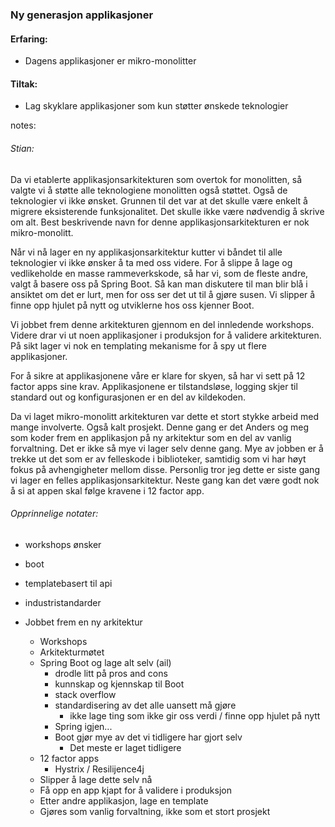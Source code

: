 ### Ny generasjon applikasjoner

#### Erfaring:
- Dagens applikasjoner er mikro-monolitter

#### Tiltak:
- Lag skyklare applikasjoner som kun støtter ønskede teknologier




notes:
###### Stian:

Da vi etablerte applikasjonsarkitekturen som overtok for monolitten, så valgte vi å støtte alle teknologiene monolitten også støttet. Også de teknologier vi ikke ønsket. 
Grunnen til det var at det skulle være enkelt å migrere eksisterende funksjonalitet. Det skulle ikke være nødvendig å skrive om alt. 
Best beskrivende navn for denne applikasjonsarkitekturen er nok mikro-monolitt. 

Når vi nå lager en ny applikasjonsarkitektur kutter vi båndet til alle teknologier vi ikke ønsker å ta med oss videre. 
For å slippe å lage og vedlikeholde en masse rammeverkskode, så har vi, som de fleste andre, valgt å basere oss på Spring Boot. Så kan man diskutere til man blir blå i ansiktet om det er lurt, men for oss ser det ut til å gjøre susen. Vi slipper å finne opp hjulet på nytt og utviklerne hos oss kjenner Boot. 

Vi jobbet frem denne arkitekturen gjennom en del innledende workshops. Videre drar vi ut noen applikasjoner i produksjon for å validere arkitekturen. På sikt lager vi nok en templating mekanisme for å spy ut flere applikasjoner. 

For å sikre at applikasjonene våre er klare for skyen, så har vi sett på 12 factor apps sine krav. Applikasjonene er tilstandsløse, logging skjer til standard out og konfigurasjonen er en del av kildekoden.

Da vi laget mikro-monolitt arkitekturen var dette et stort stykke arbeid med mange involverte. Også kalt prosjekt. Denne gang er det Anders og meg som koder frem en applikasjon på ny arkitektur som en del av vanlig forvaltning. 
Det er ikke så mye vi lager selv denne gang. Mye av jobben er å trekke ut det som er  av felleskode i biblioteker, samtidig som vi har høyt fokus på avhengigheter mellom disse. 
Personlig tror jeg dette er siste gang vi lager en felles applikasjonsarkitektur. Neste gang kan det være godt nok å si at appen skal følge kravene i 12 factor app. 


###### Opprinnelige notater:

* workshops ønsker
* boot
* templatebasert til api
* industristandarder

* Jobbet frem en ny arkitektur
  * Workshops
  * Arkitekturmøtet
  * Spring Boot og lage alt selv (ail)
    * drodle litt på pros and cons
    * kunnskap og kjennskap til Boot
    * stack overflow
    * standardisering av det alle uansett må gjøre
      * ikke lage ting som ikke gir oss verdi / finne opp hjulet på nytt
    * Spring igjen...
    * Boot gjør mye av det vi tidligere har gjort selv
      * Det meste er laget tidligere
  * 12 factor apps
    * Hystrix / Resilijence4j
  * Slipper å lage dette selv nå
  * Få opp en app kjapt for å validere i produksjon
  * Etter andre applikasjon, lage en template
  * Gjøres som vanlig forvaltning, ikke som et stort prosjekt
